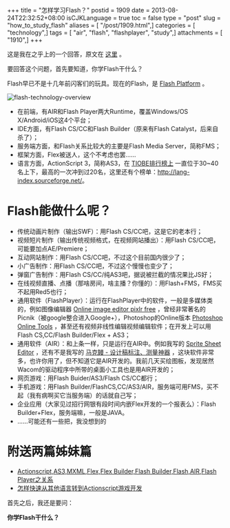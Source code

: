 +++
title = "怎样学习Flash？"
postid = 1909
date = 2013-08-24T22:32:52+08:00
isCJKLanguage = true
toc = false
type = "post"
slug = "how_to_study_flash"
aliases = [ "/post/1909.html",]
categories = [ "technology",]
tags = [ "air", "flash", "flashplayer", "study",]
attachments = [ "1910",]
+++


这是我在之乎上的一个回答，原文在 [这里][1] 。

要回答这个问题，首先要知道，你学Flash干什么？

Flash早已不是十几年前闪客们的玩具。现在的Flash，是 [Flash Platform][2] 。<!--more-->

![flash-technology-overview][51]

-   在前端，有AIR和Flash Player两大Runtime，覆盖Windows/OS X/Android/iOS这4个平台；
-   IDE方面，有Flash CS/CC和Flash Builder（原来有Flash Catalyst，后来自杀了）；
-   服务端方面，和Flash关系比较大的主要是Flash Media Server，简称FMS；
-   框架方面，Flex被送人，这个不考虑也罢……
-   语言方面，ActionScript 3，简称AS3，在 [TIOBE排行榜上][3] 一直位于30~40名上下，最高的一次冲到过20名，这里还有个榜单：<http://lang-index.sourceforge.net/>。

# Flash能做什么呢？

-   传统动画片制作（输出SWF）：用Flash CS/CC吧，这是它的老本行；
-   视频短片制作（输出传统视频格式，在视频网站播出）：用Flash
    CS/CC吧，可能要加点AE/Premiere；
-   互动网站制作：用Flash CS/CC吧，不过这个目前国内很少了；
-   小广告制作：用Flash CS/CC吧，不过这个慢慢也变少了；
-   弹窗广告制作：用Flash CS/CC/纯AS3吧，据说被拦截的情况果比JS好；
-   在线视频直播、点播（那啥房间，啥主播？你懂的）：用Flash+FMS，FMS买不起用Red5也行；
-   通用软件（FlashPlayer）：运行在FlashPlayer中的软件，一般是多媒体类的，例如图像编辑器 [Online image editor pixlr free][4] ，曾经非常著名的 Picnik（被google整合进入Google+），Photoshop的Online版本 [Photoshop Online Tools][5] ，甚至还有视频非线性编辑视频编辑软件；在开发上可以用Flash CS,CC/Flash Builder/Flex + AS3；
-   通用软件（AIR）：和上条一样，只是运行在AIR中。例如我写的 [Sprite Sheet Editor][6] ，还有不是我写的 [马克鳗 - 设计稿标注、测量神器][7] ，这块软件非常多，也许你用了，但不知道它是AIR开发的。我前几天买绘图板，发现居然Wacom的驱动程序中所带的桌面小工具也是用AIR开发的；
-   网页游戏：用Flash Buider/AS3/Flash CS/CC都行；
-   手机游戏：用Flash Builder/FlashCS,CC/AS3/AIR，服务端可用FMS，买不起（我有病啊买它当服务端）的话就自己写；
-   企业应用（大家见过招行网银有段时间内嵌Flex开发的一个报表么）：Flash Builder+Flex，服务端嘛，一般是JAVA。
-   ……可能还有一些把，我没想到的

# 附送两篇姊妹篇

-   [Actionscript,AS3,MXML,Flex,Flex Builder,Flash Builder,Flash,AIR,Flash Player之关系][8]
-   [怎样快速从其他语言转到Actionscript游戏开发][9]

首先之后，我还是要问：

**你学Flash干什么？**

[1]: http://www.zhihu.com/question/20626225/answer/18537470
[2]: http://www.adobe.com/devnet/flashplatform.html
[3]: http://www.tiobe.com/index.php/content/paperinfo/tpci/index.html
[4]: http://pixlr.com/express/
[5]: http://www.photoshop.com/tools
[6]: https://blog.zengrong.net/spritesheeteditor/
[7]: http://www.getmarkman.com/
[8]: https://blog.zengrong.net/post/1295.html
[9]: https://blog.zengrong.net/post/1471.html
[51]: /uploads/2013/08/flash-technology-overview.jpg
